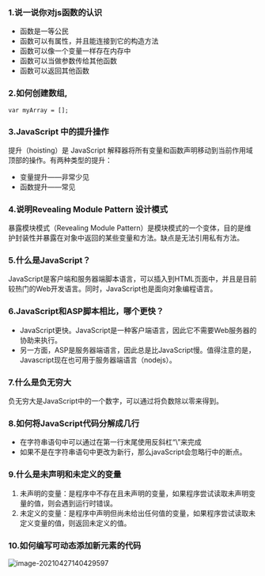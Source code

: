 ### 1.说一说你对js函数的认识

- 函数是一等公民
- 函数可以有属性，并且能连接到它的构造方法
- 函数可以像一个变量一样存在内存中
- 函数可以当做参数传给其他函数
- 函数可以返回其他函数

### 2.如何创建数组,

```
var myArray = [];
```

### 3.JavaScript 中的提升操作

提升（hoisting）是 JavaScript 解释器将所有变量和函数声明移动到当前作用域顶部的操作。有两种类型的提升：

- 变量提升——非常少见
- 函数提升——常见

### 4.说明Revealing Module Pattern 设计模式

暴露模块模式（Revealing Module Pattern）是模块模式的一个变体，目的是维护封装性并暴露在对象中返回的某些变量和方法。缺点是无法引用私有方法。

### 5.什么是JavaScript？

JavaScript是客户端和服务器端脚本语言，可以插入到HTML页面中，并且是目前较热门的Web开发语言。同时，JavaScript也是面向对象编程语言。

### 6.JavaScript和ASP脚本相比，哪个更快？

- JavaScript更快。JavaScript是一种客户端语言，因此它不需要Web服务器的协助来执行。
- 另一方面，ASP是服务器端语言，因此总是比JavaScript慢。值得注意的是，Javascript现在也可用于服务器端语言（nodejs）。

### 7.什么是负无穷大

负无穷大是JavaScript中的一个数字，可以通过将负数除以零来得到。

### 8.如何将JavaScript代码分解成几行

- 在字符串语句中可以通过在第一行末尾使用反斜杠“\”来完成
- 如果不是在字符串语句中更改为新行，那么javaScript会忽略行中的断点。

### 9.什么是未声明和未定义的变量

1. 未声明的变量：是程序中不存在且未声明的变量，如果程序尝试读取未声明变量的值，则会遇到运行时错误。
2. 未定义的变量：是程序中声明但尚未给出任何值的变量，如果程序尝试读取未定义变量的值，则返回未定义的值。

### 10.如何编写可动态添加新元素的代码

![image-20210427140429597](C:\Users\Administrator\AppData\Roaming\Typora\typora-user-images\image-20210427140429597.png)

